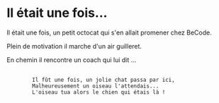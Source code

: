 # Il était une fois... 
Il était une fois, un petit octocat qui s'en allait promener chez BeCode.

Plein de motivation il marche d'un air guilleret.

En chemin il rencontre un coach qui lui dit ...

<pre>
	<code>
		Il fût une fois, un jolie chat passa par ici,
		Malheureusement un oiseau l'attendais...
		L'oiseau tua alors le chien qui étais là !
	</code>
</pre>

